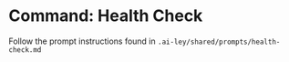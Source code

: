 # Command: Health Check

Follow the prompt instructions found in `.ai-ley/shared/prompts/health-check.md`
